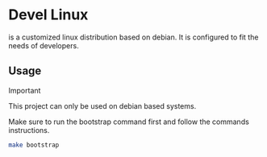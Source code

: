 # Devel Linux
is a customized linux distribution based on debian. It is configured to fit the needs of developers.

## Usage
> [!IMPORTANT]  
> This project can only be used on debian based systems.


Make sure to run the bootstrap command first and follow the commands instructions.
```bash
make bootstrap
```
